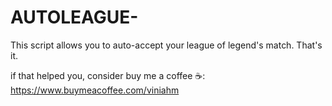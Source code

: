 # AUTOLEAGUE-
This script allows you to auto-accept your league of legend's match. That's it.

if that helped you, consider buy me a coffee ☕:
https://www.buymeacoffee.com/viniahm
